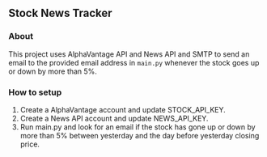 ## Stock News Tracker
### About
This project uses AlphaVantage API and News API and SMTP to send an email to the provided email address in `main.py` whenever the stock goes up or down by more than 5%.

### How to setup
1. Create a AlphaVantage account and update STOCK_API_KEY. 
2. Create a News API account and update NEWS_API_KEY.
3. Run main.py and look for an email if the stock has gone up or down by more than 5% between yesterday and the day before yesterday closing price. 
